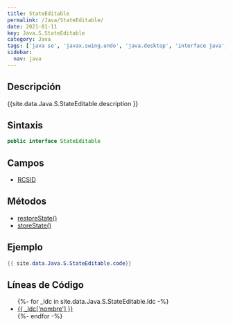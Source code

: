 ```yaml
---
title: StateEditable
permalink: /Java/StateEditable/
date: 2021-01-11
key: Java.S.StateEditable
category: Java
tags: ['java se', 'javax.swing.undo', 'java.desktop', 'interface java', 'Java 1.0']
sidebar: 
  nav: java
---
```


## Descripción
{{site.data.Java.S.StateEditable.description }}

## Sintaxis
~~~java
public interface StateEditable
~~~

## Campos
* [RCSID](/Java/StateEditable/RCSID)

## Métodos
* [restoreState()](/Java/StateEditable/restoreState)
* [storeState()](/Java/StateEditable/storeState)

## Ejemplo
~~~java
{{ site.data.Java.S.StateEditable.code}}
~~~

## Líneas de Código
<ul>
{%- for _ldc in site.data.Java.S.StateEditable.ldc -%}
   <li>
       <a href="{{_ldc['url'] }}">{{ _ldc['nombre'] }}</a>
   </li>
{%- endfor -%}
</ul>
